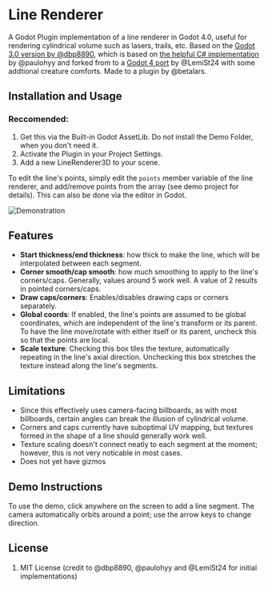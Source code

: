 # Line Renderer
A Godot Plugin implementation of a line renderer in Godot 4.0, useful for rendering cylindrical volume such as lasers, trails, etc. Based on the [Godot 3.0 version by @dbp8890](https://github.com/dbp8890/line-renderer), which is based on [the helpful C# implementation](https://github.com/paulohyy/linerenderer) by @paulohyy and forked from to a [Godot 4 port](https://github.com/LemiSt24/line-renderer) by @LemiSt24 with some addtional creature comforts. Made to a plugin by @betalars.

## Installation and Usage

### Reccomended:
 1. Get this via the Built-in Godot AssetLib. Do not install the Demo Folder, when you don't need it.
 2. Activate the Plugin in your Project Settings.
 3. Add a new LineRenderer3D to your scene.

To edit the line's points, simply edit the `points` member variable of the line renderer, and add/remove points from the array (see demo project for details). This can also be done via the editor in Godot.

![Demonstration](https://github.com/dbp8890/LineRenderer/blob/master/linerendererdemo.gif)

## Features
- **Start thickness/end thickness**: how thick to make the line, which will be interpolated between each segment.
- **Corner smooth/cap smooth**: how much smoothing to apply to the line's corners/caps. Generally, values around 5 work well. A value of 2 results in pointed corners/caps.
- **Draw caps/corners**: Enables/disables drawing caps or corners separately.
- **Global coords**: If enabled, the line's points are assumed to be global coordinates, which are independent of the line's transform or its parent. To have the line move/rotate with either itself or its parent, uncheck this so that the points are local.
- **Scale texture**: Checking this box tiles the texture, automatically repeating in the line's axial direction. Unchecking this box stretches the texture instead along the line's segments.

## Limitations
- Since this effectively uses camera-facing billboards, as with most billboards, certain angles can break the illusion of cylindrical volume.
- Corners and caps currently have suboptimal UV mapping, but textures formed in the shape of a line should generally work well.
- Texture scaling doesn't connect neatly to each segment at the moment; however, this is not very noticable in most cases.
- Does not yet have gizmos

## Demo Instructions
To use the demo, click anywhere on the screen to add a line segment. The camera automatically orbits around a point; use the arrow keys to change direction.

## License
1) MIT License (credit to @dbp8890, @paulohyy and @LemiSt24 for initial implementations)